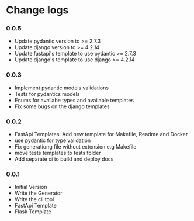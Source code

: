 # Change logs

### 0.0.5

-   Update pydantic version to >= 2.7.3
-   Update django version to >= 4.2.14
-   Update fastapi's template to use pydantic >= 2.7.3
-   Update django's template to use django >= 4.2.14

### 0.0.3

-   Implement pydantic models validations
-   Tests for pydantics models
-   Enums for availabe types and available templates
-   Fix some bugs on the django templates

### 0.0.2

-   FastApi Templates: Add new template for Makefile, Readme and Docker
-   use pydantic for type validation
-   Fix generationg file without extension e.g Makefile
-   move tests templates to tests folder
-   Add separate ci to build and deploy docs

### 0.0.1

-   Initial Version
-   Write the Generator
-   Write the cli tool
-   FastApi Template
-   Flask Template

